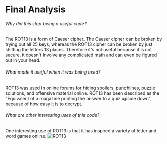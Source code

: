 <h1>Final Analysis</h1>

<h6>Why did this stop being a useful code?</h6>

The ROT13 is a form of Caeser cipher. The Caeser cipher can be broken by trying out all 25 keys, whereas the ROT13 cipher can be broken by just shifting the letters 13 places. Therefore it's not useful because it is not secure, it doesn't involve any complicated  math and can even be figured out in your head.

<h6>What made it useful when it was being used?</h6>

ROT13 was used in online forums for hiding spoilers, punchlines, puzzle solutions, and offensive material online. ROT13 has been described as the "Equivalent of a magazine printing the answer to a quiz upside down", because of how easy it is to decrypt.

<h6>What are other interesting uses of this code?</h6>

One interesting use of ROT13 is that it has inspired a variety of letter and word games online.
![ROT13](https://user-images.githubusercontent.com/94389183/142466663-073d4a6d-3807-416b-af77-25c14eac7f0e.png)
